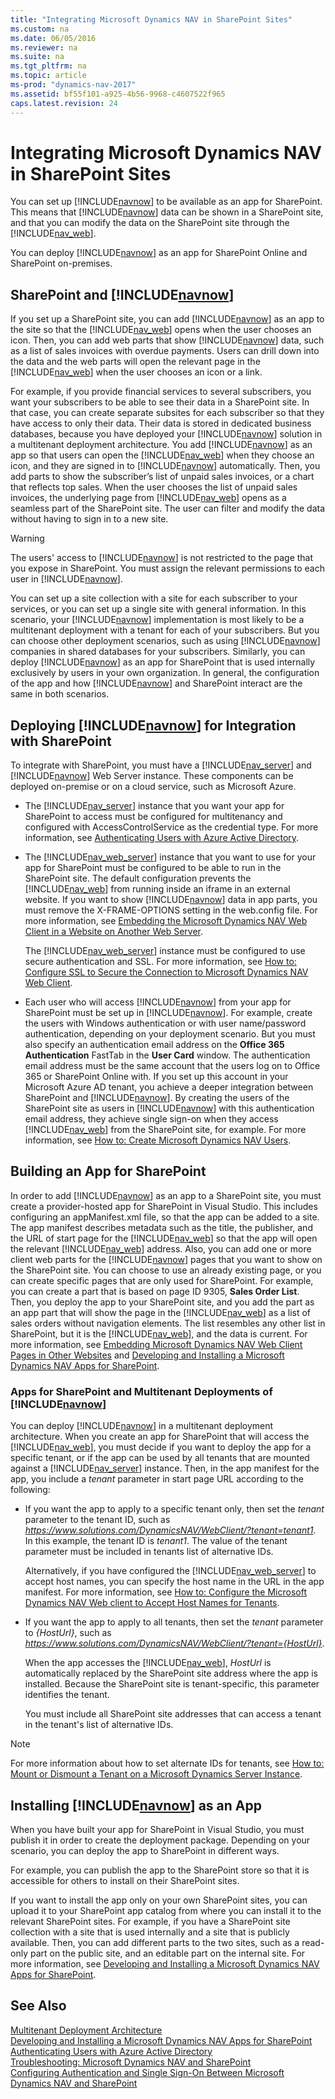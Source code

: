 ```yaml
---
title: "Integrating Microsoft Dynamics NAV in SharePoint Sites"
ms.custom: na
ms.date: 06/05/2016
ms.reviewer: na
ms.suite: na
ms.tgt_pltfrm: na
ms.topic: article
ms-prod: "dynamics-nav-2017"
ms.assetid: bf55f101-a925-4b56-9968-c4607522f965
caps.latest.revision: 24
---
```

# Integrating Microsoft Dynamics NAV in SharePoint Sites
You can set up [!INCLUDE[navnow](includes/navnow_md.md)] to be available as an app for SharePoint. This means that [!INCLUDE[navnow](includes/navnow_md.md)] data can be shown in a SharePoint site, and that you can modify the data on the SharePoint site through the [!INCLUDE[nav_web](includes/nav_web_md.md)].  
  
 You can deploy [!INCLUDE[navnow](includes/navnow_md.md)] as an app for SharePoint Online and SharePoint on-premises.  
  
## SharePoint and [!INCLUDE[navnow](includes/navnow_md.md)]  
 If you set up a SharePoint site, you can add [!INCLUDE[navnow](includes/navnow_md.md)] as an app to the site so that the [!INCLUDE[nav_web](includes/nav_web_md.md)] opens when the user chooses an icon. Then, you can add web parts that show [!INCLUDE[navnow](includes/navnow_md.md)] data, such as a list of sales invoices with overdue payments. Users can drill down into the data and the web parts will open the relevant page in the [!INCLUDE[nav_web](includes/nav_web_md.md)] when the user chooses an icon or a link.  
  
 For example, if you provide financial services to several subscribers, you want your subscribers to be able to see their data in a SharePoint site. In that case, you can create separate subsites for each subscriber so that they have access to only their data. Their data is stored in dedicated business databases, because you have deployed your [!INCLUDE[navnow](includes/navnow_md.md)] solution in a multitenant deployment architecture. You add [!INCLUDE[navnow](includes/navnow_md.md)] as an app so that users can open the [!INCLUDE[nav_web](includes/nav_web_md.md)] when they choose an icon, and they are signed in to [!INCLUDE[navnow](includes/navnow_md.md)] automatically. Then, you add parts to show the subscriber’s list of unpaid sales invoices, or a chart that reflects top sales. When the user chooses the list of unpaid sales invoices, the underlying page from [!INCLUDE[nav_web](includes/nav_web_md.md)] opens as a seamless part of the SharePoint site. The user can filter and modify the data without having to sign in to a new site.  
  
> [!WARNING]  
>  The users' access to [!INCLUDE[navnow](includes/navnow_md.md)] is not restricted to the page that you expose in SharePoint. You must assign the relevant permissions to each user in [!INCLUDE[navnow](includes/navnow_md.md)].  
  
 You can set up a site collection with a site for each subscriber to your services, or you can set up a single site with general information. In this scenario, your [!INCLUDE[navnow](includes/navnow_md.md)] implementation is most likely to be a multitenant deployment with a tenant for each of your subscribers. But you can choose other deployment scenarios, such as using [!INCLUDE[navnow](includes/navnow_md.md)] companies in shared databases for your subscribers. Similarly, you can deploy [!INCLUDE[navnow](includes/navnow_md.md)] as an app for SharePoint that is used internally exclusively by users in your own organization. In general, the configuration of the app and how [!INCLUDE[navnow](includes/navnow_md.md)] and SharePoint interact are the same in both scenarios.  
  
## Deploying [!INCLUDE[navnow](includes/navnow_md.md)] for Integration with SharePoint  
 To integrate with SharePoint, you must have a [!INCLUDE[nav_server](includes/nav_server_md.md)] and [!INCLUDE[navnow](includes/navnow_md.md)] Web Server instance. These components can be deployed on-premise or on a cloud service, such as Microsoft Azure.  
  
-   The [!INCLUDE[nav_server](includes/nav_server_md.md)] instance that you want your app for SharePoint to access must be configured for multitenancy and configured with AccessControlService as the credential type. For more information, see [Authenticating Users with Azure Active Directory](Authenticating-Users-with-Azure-Active-Directory.md).  
  
-   The [!INCLUDE[nav_web_server](includes/nav_web_server_md.md)] instance that you want to use for your app for SharePoint must be configured to be able to run in the SharePoint site. The default configuration prevents the [!INCLUDE[nav_web](includes/nav_web_md.md)] from running inside an iframe in an external website. If you want to show [!INCLUDE[navnow](includes/navnow_md.md)] data in app parts, you must remove the X-FRAME-OPTIONS setting in the web.config file. For more information, see [Embedding the Microsoft Dynamics NAV Web Client in a Website on Another Web Server](Embedding-Microsoft-Dynamics-NAV-Web-Client-Pages-in-Other-Websites.md#EmbedWebClient).  
  
     The [!INCLUDE[nav_web_server](includes/nav_web_server_md.md)] instance must be configured to use secure authentication and SSL. For more information, see [How to: Configure SSL to Secure the Connection to Microsoft Dynamics NAV Web Client](How%20to:%20Configure%20SSL%20to%20Secure%20the%20Connection%20to%20Microsoft%20Dynamics%20NAV%20Web%20Client.md).  
  
-   Each user who will access [!INCLUDE[navnow](includes/navnow_md.md)] from your app for SharePoint must be set up in [!INCLUDE[navnow](includes/navnow_md.md)]. For example, create the users with Windows authentication or with user name/password authentication, depending on your deployment scenario. But you must also specify an authentication email address on the **Office 365 Authentication** FastTab in the **User Card** window. The authentication email address must be the same account that the users log on to Office 365 or SharePoint Online with. If you set up this account in your Microsoft Azure AD tenant, you achieve a deeper integration between SharePoint and [!INCLUDE[navnow](includes/navnow_md.md)]. By creating the users of the SharePoint site as users in [!INCLUDE[navnow](includes/navnow_md.md)] with this authentication email address, they achieve single sign-on when they access [!INCLUDE[nav_web](includes/nav_web_md.md)] from the SharePoint site, for example. For more information, see [How to: Create Microsoft Dynamics NAV Users](How%20to:%20Create%20Microsoft%20Dynamics%20NAV%20Users.md).  
  
## Building an App for SharePoint  
 In order to add [!INCLUDE[navnow](includes/navnow_md.md)] as an app to a SharePoint site, you must create a provider-hosted app for SharePoint in Visual Studio. This includes configuring an appManifest.xml file, so that the app can be added to a site. The app manifest describes metadata such as the title, the publisher, and the URL of start page for the [!INCLUDE[nav_web](includes/nav_web_md.md)] so that the app will open the relevant [!INCLUDE[nav_web](includes/nav_web_md.md)] address. Also, you can add one or more client web parts for the [!INCLUDE[navnow](includes/navnow_md.md)] pages that you want to show on the SharePoint site. You can choose to use an already existing page, or you can create specific pages that are only used for SharePoint. For example, you can create a part that is based on page ID 9305, **Sales Order List**. Then, you deploy the app to your SharePoint site, and you add the part as an app part that will show the page in the [!INCLUDE[nav_web](includes/nav_web_md.md)] as a list of sales orders without navigation elements. The list resembles any other list in SharePoint, but it is the [!INCLUDE[nav_web](includes/nav_web_md.md)], and the data is current. For more information, see [Embedding Microsoft Dynamics NAV Web Client Pages in Other Websites](Embedding-Microsoft-Dynamics-NAV-Web-Client-Pages-in-Other-Websites.md) and [Developing and Installing a Microsoft Dynamics NAV Apps for SharePoint](Developing-and-Installing-a-Microsoft-Dynamics-NAV-Apps-for-SharePoint.md).  
  
### Apps for SharePoint and Multitenant Deployments of [!INCLUDE[navnow](includes/navnow_md.md)]  
 You can deploy [!INCLUDE[navnow](includes/navnow_md.md)] in a multitenant deployment architecture. When you create an app for SharePoint that will access the [!INCLUDE[nav_web](includes/nav_web_md.md)], you must decide if you want to deploy the app for a specific tenant, or if the app can be used by all tenants that are mounted against a [!INCLUDE[nav_server](includes/nav_server_md.md)] instance. Then, in the app manifest for the app, you include a *tenant* parameter in start page URL according to the following:  
  
-   If you want the app to apply to a specific tenant only, then set the *tenant* parameter to the tenant ID, such as *https://www.solutions.com/DynamicsNAV/WebClient/?tenant=tenant1*. In this example, the tenant ID is *tenant1*. The value of the tenant parameter must be included in tenants list of alternative IDs.  
  
     Alternatively, if you have configured the [!INCLUDE[nav_web_server](includes/nav_web_server_md.md)] to accept host names, you can specify the host name in the URL in the app manifest. For more information, see [How to: Configure the Microsoft Dynamics NAV Web client to Accept Host Names for Tenants](How%20to:%20Configure%20the%20Microsoft%20Dynamics%20NAV%20Web%20client%20to%20Accept%20Host%20Names%20for%20Tenants.md).  
  
-   If you want the app to apply to all tenants, then set the *tenant* parameter to *{HostUrl}*, such as *https://www.solutions.com/DynamicsNAV/WebClient/?tenant={HostUrl}*.  
  
     When the app accesses the [!INCLUDE[nav_web](includes/nav_web_md.md)], *HostUrl* is automatically replaced by the SharePoint site address where the app is installed. Because the SharePoint site is tenant-specific, this parameter identifies the tenant.  
  
     You must include all SharePoint site addresses that can access a tenant in the tenant's list of alternative IDs.  
  
> [!NOTE]  
>  For more information about how to set alternate IDs for tenants, see [How to: Mount or Dismount a Tenant on a Microsoft Dynamics Server Instance](How%20to:%20Mount%20or%20Dismount%20a%20Tenant%20on%20a%20Microsoft%20Dynamics%20Server%20Instance.md).  
  
## Installing [!INCLUDE[navnow](includes/navnow_md.md)] as an App  
 When you have built your app for SharePoint in Visual Studio, you must publish it in order to create the deployment package. Depending on your scenario, you can deploy the app to SharePoint in different ways.  
  
 For example, you can publish the app to the SharePoint store so that it is accessible for others to install on their SharePoint sites.  
  
 If you want to install the app only on your own SharePoint sites, you can upload it to your SharePoint app catalog from where you can install it to the relevant SharePoint sites. For example, if you have a SharePoint site collection with a site that is used internally and a site that is publicly available. Then, you can add different parts to the two sites, such as a read-only part on the public site, and an editable part on the internal site. For more information, see [Developing and Installing a Microsoft Dynamics NAV Apps for SharePoint](Developing-and-Installing-a-Microsoft-Dynamics-NAV-Apps-for-SharePoint.md).  
  
## See Also  
 [Multitenant Deployment Architecture](Multitenant-Deployment-Architecture.md)   
 [Developing and Installing a Microsoft Dynamics NAV Apps for SharePoint](Developing-and-Installing-a-Microsoft-Dynamics-NAV-Apps-for-SharePoint.md)   
 [Authenticating Users with Azure Active Directory](Authenticating-Users-with-Azure-Active-Directory.md)   
 [Troubleshooting: Microsoft Dynamics NAV and SharePoint](Troubleshooting:%20Microsoft%20Dynamics%20NAV%20and%20SharePoint.md)   
 [Configuring Authentication and Single Sign-On Between Microsoft Dynamics NAV and SharePoint](Configuring-Authentication-and-Single-Sign-On-Between-Microsoft-Dynamics-NAV-and-SharePoint.md)